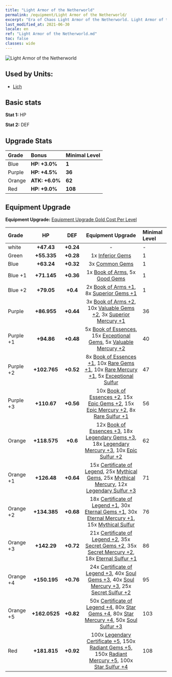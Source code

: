 ```yaml
---
title: "Light Armor of the Netherworld"
permalink: /equipment/Light Armor of the Netherworld/
excerpt: "Era of Chaos Light Armor of the Netherworld. Light Armor of the Netherworld"
last_modified_at: 2021-06-30
locale: en
ref: "Light Armor of the Netherworld.md"
toc: false
classes: wide
---
```


  ![Light Armor of the Netherworld](/images/e/e_3054.png)

## Used by Units:

* [Lich](/units/Lich/) 


## Basic stats
 **Stat 1:** HP

 **Stat 2:** DEF

## Upgrade Stats

  |     Grade    |   Bonus | Minimal Level | 
  |:-------------|:--------|:--------------| 
  | Blue | **HP: +3.0%** | **1** | 
  | Purple | **HP: +4.5%** | **36** | 
  | Orange | **ATK: +6.0%** | **62** | 
  | Red | **HP: +9.0%** | **108** | 


## Equipment Upgrade
 **Equipment Upgrade:** [Equipment Upgrade Gold Cost Per Level](/equipment/EquipmentUpgradeCostPerLevel/) 

  |          Grade      | HP | DEF | Equipment Upgrade | Minimal Level |
  |:--------------------|:---------:|:---------:|:----------------:|:--------------|
  | white | **+47.43** | **+0.24** | - | - |
  | Green | **+55.335** | **+0.28** | 1x [Inferior Gems](/Items/mat_4/) | 1 |
  | Blue | **+63.24** | **+0.32** | 3x [Common Gems](/Items/mat_10/) | 1 |
  | Blue +1 | **+71.145** | **+0.36** | 1x [Book of Arms](/Items/mat_18/), 5x [Good Gems](/Items/mat_16/) | 1 |
  | Blue +2 | **+79.05** | **+0.4** | 2x [Book of Arms +1](/Items/mat_25/), 8x [Superior Gems +1](/Items/mat_23/) | 1 |
  | Purple | **+86.955** | **+0.44** | 3x [Book of Arms +2](/Items/mat_32/), 10x [Valuable Gems +2](/Items/mat_30/), 3x [Superior Mercury +1](/Items/mat_21/) | 36 |
  | Purple +1 | **+94.86** | **+0.48** | 5x [Book of Essences](/Items/mat_39/), 15x [Exceptional Gems](/Items/mat_37/), 5x [Valuable Mercury +2](/Items/mat_28/) | 40 |
  | Purple +2 | **+102.765** | **+0.52** | 8x [Book of Essences +1](/Items/mat_46/), 10x [Rare Gems +1](/Items/mat_44/), 10x [Rare Mercury +1](/Items/mat_42/), 5x [Exceptional Sulfur](/Items/mat_36/) | 47 |
  | Purple +3 | **+110.67** | **+0.56** | 10x [Book of Essences +2](/Items/mat_53/), 15x [Epic Gems +2](/Items/mat_51/), 15x [Epic Mercury +2](/Items/mat_49/), 8x [Rare Sulfur +1](/Items/mat_43/) | 56 |
  | Orange | **+118.575** | **+0.6** | 12x [Book of Essences +3](/Items/mat_60/), 18x [Legendary Gems +3](/Items/mat_58/), 18x [Legendary Mercury +3](/Items/mat_56/), 10x [Epic Sulfur +2](/Items/mat_50/) | 62 |
  | Orange +1 | **+126.48** | **+0.64** | 15x [Certificate of Legend](/Items/mat_67/), 25x [Mythical Gems](/Items/mat_65/), 25x [Mythical Mercury](/Items/mat_63/), 12x [Legendary Sulfur +3](/Items/mat_57/) | 71 |
  | Orange +2 | **+134.385** | **+0.68** | 18x [Certificate of Legend +1](/Items/mat_74/), 30x [Eternal Gems +1](/Items/mat_72/), 30x [Eternal Mercury +1](/Items/mat_70/), 15x [Mythical Sulfur](/Items/mat_64/) | 76 |
  | Orange +3 | **+142.29** | **+0.72** | 21x [Certificate of Legend +2](/Items/mat_81/), 35x [Secret Gems +2](/Items/mat_79/), 35x [Secret Mercury +2](/Items/mat_77/), 18x [Eternal Sulfur +1](/Items/mat_71/) | 86 |
  | Orange +4 | **+150.195** | **+0.76** | 24x [Certificate of Legend +3](/Items/mat_88/), 40x [Soul Gems +3](/Items/mat_86/), 40x [Soul Mercury +3](/Items/mat_84/), 25x [Secret Sulfur +2](/Items/mat_78/) | 95 |
  | Orange +5 | **+162.0525** | **+0.82** | 50x [Certificate of Legend +4](/Items/mat_95/), 80x [Star Gems +4](/Items/mat_93/), 80x [Star Mercury +4](/Items/mat_91/), 50x [Soul Sulfur +3](/Items/mat_85/) | 103 |
  | Red | **+181.815** | **+0.92** | 100x [Legendary Certificate +5](/Items/mat_102/), 150x [Radiant Gems +5](/Items/mat_100/), 150x [Radiant Mercury +5](/Items/mat_98/), 100x [Star Sulfur +4](/Items/mat_92/) | 108 |

